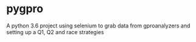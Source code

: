# pygpro
A python 3.6 project using selenium to grab data from gproanalyzers and setting up a Q1, Q2 and race strategies